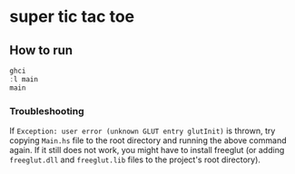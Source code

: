# super tic tac toe



## How to run
```Haskell
ghci
:l main
main
```
### Troubleshooting
If `Exception: user error (unknown GLUT entry glutInit)` is thrown, try copying `Main.hs` file to the root directory and running the above command again. 
If it still does not work, you might have to install freeglut (or adding `freeglut.dll` and `freeglut.lib` files to the project's root directory).
